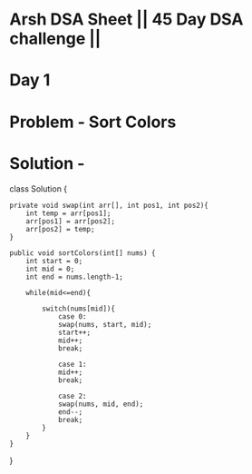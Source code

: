 # Arsh DSA Sheet || 45 Day DSA challenge ||
# Day 1

# Problem - Sort Colors
# Solution - 

class Solution {

    private void swap(int arr[], int pos1, int pos2){
        int temp = arr[pos1];
        arr[pos1] = arr[pos2];
        arr[pos2] = temp;
    }

    public void sortColors(int[] nums) {
        int start = 0;
        int mid = 0;
        int end = nums.length-1;

        while(mid<=end){

            switch(nums[mid]){
                case 0: 
                swap(nums, start, mid);
                start++;
                mid++;
                break;

                case 1: 
                mid++;
                break;

                case 2: 
                swap(nums, mid, end);
                end--;
                break;
            }
        }
    }
}
